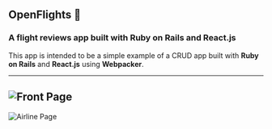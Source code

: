 ## OpenFlights 🛫
### A flight reviews app built with Ruby on Rails and React.js

This app is intended to be a simple example of a CRUD app built with **Ruby on Rails** and **React.js** using **Webpacker**.

---
![Front Page](https://user-images.githubusercontent.com/34998720/95203723-86fcf100-07b9-11eb-9975-b1e8aaffd065.png)
---
![Airline Page](https://user-images.githubusercontent.com/34998720/95203808-9f6d0b80-07b9-11eb-9f5d-c23963f9f73c.png)
